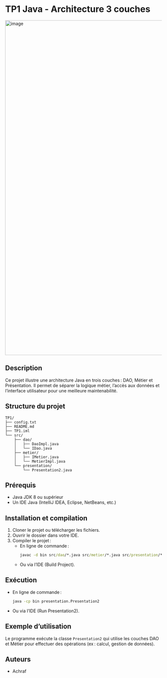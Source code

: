 # TP1 Java - Architecture 3 couches

<img width="1914" height="1077" alt="image" src="https://github.com/user-attachments/assets/420d79e1-2639-4395-8b3d-6e41ebb80986" />

## Description
Ce projet illustre une architecture Java en trois couches : DAO, Métier et Présentation. Il permet de séparer la logique métier, l’accès aux données et l’interface utilisateur pour une meilleure maintenabilité.

## Structure du projet
```
TP1/
├── config.txt
├── README.md
├── TP1.iml
└── src/
    ├── dao/
    │   ├── DaoImpl.java
    │   └── IDao.java
    ├── metier/
    │   ├── IMetier.java
    │   └── MetierImpl.java
    └── presentation/
        └── Presentation2.java
```

## Prérequis
- Java JDK 8 ou supérieur
- Un IDE Java (IntelliJ IDEA, Eclipse, NetBeans, etc.)

## Installation et compilation
1. Cloner le projet ou télécharger les fichiers.
2. Ouvrir le dossier dans votre IDE.
3. Compiler le projet :
   - En ligne de commande :
     ```cmd
     javac -d bin src/dao/*.java src/metier/*.java src/presentation/*.java
     ```
   - Ou via l’IDE (Build Project).

## Exécution
- En ligne de commande :
  ```cmd
  java -cp bin presentation.Presentation2
  ```
- Ou via l’IDE (Run Presentation2).

## Exemple d’utilisation
Le programme exécute la classe `Presentation2` qui utilise les couches DAO et Métier pour effectuer des opérations (ex : calcul, gestion de données).

## Auteurs
- Achraf

